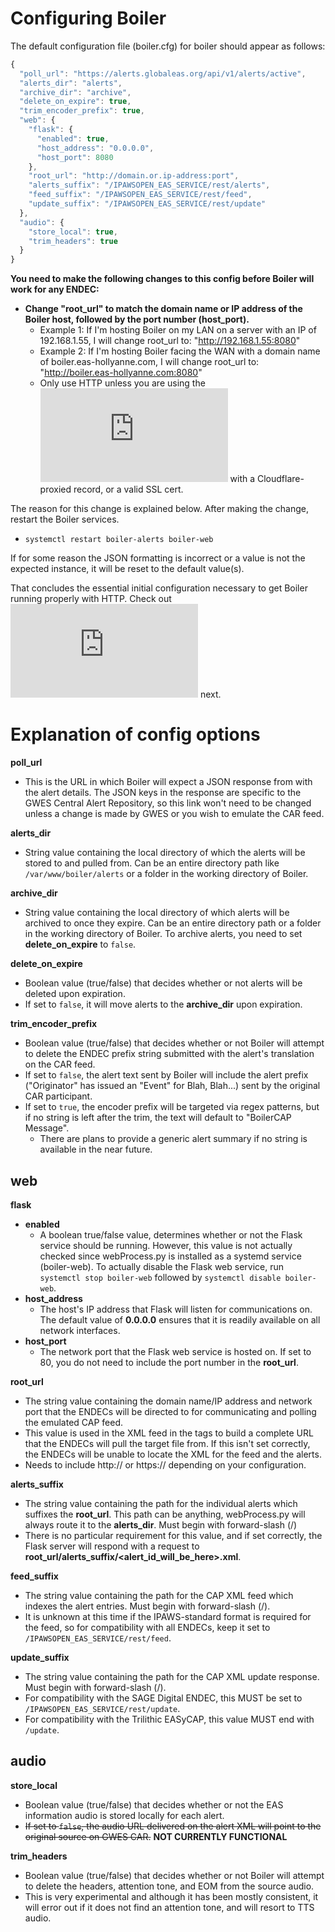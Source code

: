 # Configuring Boiler
The default configuration file (boiler.cfg) for boiler should appear as follows:
```js
{
  "poll_url": "https://alerts.globaleas.org/api/v1/alerts/active",
  "alerts_dir": "alerts",
  "archive_dir": "archive",
  "delete_on_expire": true,
  "trim_encoder_prefix": true,
  "web": {
    "flask": {
      "enabled": true,
      "host_address": "0.0.0.0",
      "host_port": 8080
    },
    "root_url": "http://domain.or.ip-address:port",
    "alerts_suffix": "/IPAWSOPEN_EAS_SERVICE/rest/alerts",
    "feed_suffix": "/IPAWSOPEN_EAS_SERVICE/rest/feed",
    "update_suffix": "/IPAWSOPEN_EAS_SERVICE/rest/update"
  },
  "audio": {
    "store_local": true,
    "trim_headers": true
  }
}
```
**You need to make the following changes to this config before Boiler will work for any ENDEC:**
- **Change "root_url" to match the domain name or IP address of the Boiler host, followed by the port number (host_port).**
  - Example 1: If I'm hosting Boiler on my LAN on a server with an IP of 192.168.1.55, I will change root_url to: "http://192.168.1.55:8080"
  - Example 2: If I'm hosting Boiler facing the WAN with a domain name of boiler.eas-hollyanne.com, I will change root_url to: "http://boiler.eas-hollyanne.com:8080"
  - Only use HTTP unless you are using the ![NGINX proxy setup](https://github.com/MissMeridian/boiler/edit/main/docs/NGINX-SETUP.md) with a Cloudflare-proxied record, or a valid SSL cert.

The reason for this change is explained below.
After making the change, restart the Boiler services. 
- `systemctl restart boiler-alerts boiler-web`

If for some reason the JSON formatting is incorrect or a value is not the expected instance, it will be reset to the default value(s).

That concludes the essential initial configuration necessary to get Boiler running properly with HTTP. Check out ![configuring filters](https://github.com/MissMeridian/boiler/blob/main/docs/FILTERS.md) next.

# Explanation of config options
**poll_url**
- This is the URL in which Boiler will expect a JSON response from with the alert details. The JSON keys in the response are specific to the GWES Central Alert Repository, so this link won't need to be changed unless a change is made by GWES or you wish to emulate the CAR feed.

**alerts_dir**
- String value containing the local directory of which the alerts will be stored to and pulled from. Can be an entire directory path like `/var/www/boiler/alerts` or a folder in the working directory of Boiler.

**archive_dir**
- String value containing the local directory of which alerts will be archived to once they expire. Can be an entire directory path or a folder in the working directory of Boiler. To archive alerts, you need to set **delete_on_expire** to `false`.

**delete_on_expire**
- Boolean value (true/false) that decides whether or not alerts will be deleted upon expiration.
- If set to `false`, it will move alerts to the **archive_dir** upon expiration.

**trim_encoder_prefix**
- Boolean value (true/false) that decides whether or not Boiler will attempt to delete the ENDEC prefix string submitted with the alert's translation on the CAR feed.
- If set to `false`, the alert text sent by Boiler will include the alert prefix ("Originator" has issued an "Event" for Blah, Blah...) sent by the original CAR participant.
- If set to `true`, the encoder prefix will be targeted via regex patterns, but if no string is left after the trim, the text will default to "BoilerCAP Message".
  - There are plans to provide a generic alert summary if no string is available in the near future.

## web
**flask**
- **enabled**
  - A boolean true/false value, determines whether or not the Flask service should be running. However, this value is not actually checked since webProcess.py is installed as a systemd service (boiler-web). To actually disable the Flask web service, run `systemctl stop boiler-web` followed by `systemctl disable boiler-web`.
- **host_address**
  - The host's IP address that Flask will listen for communications on. The default value of **0.0.0.0** ensures that it is readily available on all network interfaces.
- **host_port**
  - The network port that the Flask web service is hosted on. If set to 80, you do not need to include the port number in the **root_url**.

**root_url**
- The string value containing the domain name/IP address and network port that the ENDECs will be directed to for communicating and polling the emulated CAP feed.
- This value is used in the XML feed in the <id> tags to build a complete URL that the ENDECs will pull the target file from. If this isn't set correctly, the ENDECs will be unable to locate the XML for the feed and the alerts.
- Needs to include http:// or https:// depending on your configuration.

**alerts_suffix**
- The string value containing the path for the individual alerts which suffixes the **root_url**. This path can be anything, webProcess.py will always route it to the **alerts_dir**. Must begin with forward-slash (/)
- There is no particular requirement for this value, and if set correctly, the Flask server will respond with a request to **root_url/alerts_suffix/<alert_id_will_be_here>.xml**.

**feed_suffix**
- The string value containing the path for the CAP XML feed which indexes the alert entries. Must begin with forward-slash (/).
- It is unknown at this time if the IPAWS-standard format is required for the feed, so for compatibility with all ENDECs, keep it set to `/IPAWSOPEN_EAS_SERVICE/rest/feed`.

**update_suffix**
- The string value containing the path for the CAP XML update response. Must begin with forward-slash (/).
- For compatibility with the SAGE Digital ENDEC, this MUST be set to `/IPAWSOPEN_EAS_SERVICE/rest/update`.
- For compatibility with the Trilithic EASyCAP, this value MUST end with `/update`.

## audio
**store_local**
- Boolean value (true/false) that decides whether or not the EAS information audio is stored locally for each alert.
- ~~If set to `false`, the audio URL delivered on the alert XML will point to the original source on GWES CAR.~~ **NOT CURRENTLY FUNCTIONAL**

**trim_headers**
- Boolean value (true/false) that decides whether or not Boiler will attempt to delete the headers, attention tone, and EOM from the source audio.
- This is very experimental and although it has been mostly consistent, it will error out if it does not find an attention tone, and will resort to TTS audio.

